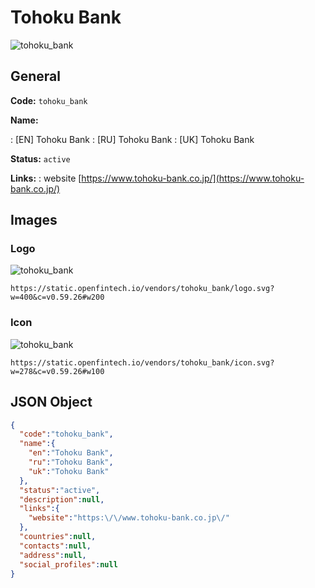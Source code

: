
# Tohoku Bank 
![tohoku_bank](https://static.openfintech.io/vendors/tohoku_bank/logo.svg?w=400&c=v0.59.26#w200)  

## General 
 
**Code:** `tohoku_bank` 
 
**Name:** 
 
:	[EN] Tohoku Bank 
:	[RU] Tohoku Bank 
:	[UK] Tohoku Bank 
 
**Status:** `active` 
 
**Links:** 
: website [https://www.tohoku-bank.co.jp/](https://www.tohoku-bank.co.jp/) 
 

## Images 

### Logo 
 
![tohoku_bank](https://static.openfintech.io/vendors/tohoku_bank/logo.svg?w=400&c=v0.59.26#w200)  

```
https://static.openfintech.io/vendors/tohoku_bank/logo.svg?w=400&c=v0.59.26#w200
```  

### Icon 
 
![tohoku_bank](https://static.openfintech.io/vendors/tohoku_bank/icon.svg?w=278&c=v0.59.26#w100)  

```
https://static.openfintech.io/vendors/tohoku_bank/icon.svg?w=278&c=v0.59.26#w100
```  

## JSON Object 

```json
{
  "code":"tohoku_bank",
  "name":{
    "en":"Tohoku Bank",
    "ru":"Tohoku Bank",
    "uk":"Tohoku Bank"
  },
  "status":"active",
  "description":null,
  "links":{
    "website":"https:\/\/www.tohoku-bank.co.jp\/"
  },
  "countries":null,
  "contacts":null,
  "address":null,
  "social_profiles":null
}
```  
